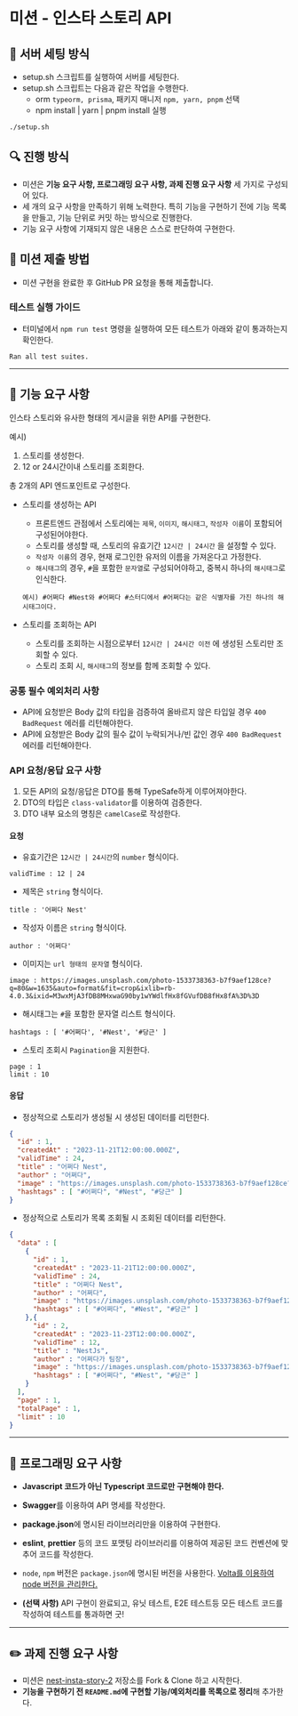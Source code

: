 # 미션 - 인스타 스토리 API

## 🎯 서버 세팅 방식
- setup.sh 스크립트를 실행하여 서버를 세팅한다.
- setup.sh 스크립트는 다음과 같은 작업을 수행한다.
    - orm `typeorm, prisma`, 패키지 매니저 `npm, yarn, pnpm` 선택
    - npm install | yarn | pnpm install 실행

```bash
./setup.sh
```

## 🔍 진행 방식

- 미션은 **기능 요구 사항, 프로그래밍 요구 사항, 과제 진행 요구 사항** 세 가지로 구성되어 있다.
- 세 개의 요구 사항을 만족하기 위해 노력한다. 특히 기능을 구현하기 전에 기능 목록을 만들고, 기능 단위로 커밋 하는 방식으로 진행한다.
- 기능 요구 사항에 기재되지 않은 내용은 스스로 판단하여 구현한다.

## 📮 미션 제출 방법

- 미션 구현을 완료한 후 GitHub PR 요청을 통해 제출합니다.

### 테스트 실행 가이드

- 터미널에서 `npm run test` 명령을 실행하여 모든 테스트가 아래와 같이 통과하는지 확인한다.

```
Ran all test suites.
```

---

## 🚀 기능 요구 사항
인스타 스토리와 유사한 형태의 게시글을 위한 API를 구현한다.

예시)
1. 스토리를 생성한다.
2. 12 or 24시간이내 스토리를 조회한다.

총 2개의 API 엔드포인트로 구성한다.
  - 스토리를 생성하는 API
    - 프론트엔드 관점에서 스토리에는 `제목`, `이미지`, `해시태그`, `작성자 이름`이 포함되어 구성된어야한다. 
    - 스토리를 생성할 때, 스토리의 유효기간 `12시간 | 24시간` 을 설정할 수 있다.
    - `작성자 이름`의 경우, 현재 로그인한 유저의 이름을 가져온다고 가정한다.
    - `해시태그`의 경우, `#`을 포함한 `문자열`로 구성되어야하고, 중복시 하나의 `해시태그`로 인식한다.
    ```
    예시) #어쩌다 #Nest와 #어쩌다 #스터디에서 #어쩌다는 같은 식별자를 가진 하나의 해시태그이다. 
    ```

  - 스토리를 조회하는 API 
    - 스토리를 조회하는 시점으로부터 `12시간 | 24시간 이전` 에 생성된 스토리만 조회할 수 있다.
    - 스토리 조회 시, `해시태그`의 정보를 함께 조회할 수 있다.

### 공통 필수 예외처리 사항

- API에 요청받은 Body 값의 타입을 검증하여 올바르지 않은 타입일 경우 `400 BadRequest` 에러를 리턴해야한다.
- API에 요청받은 Body 값의 필수 값이 누락되거나/빈 값인 경우 `400 BadRequest` 에러를 리턴해야한다.


### API 요청/응답 요구 사항
1. 모든 API의 요청/응답은 DTO를 통해 TypeSafe하게 이루어져야한다.
2. DTO의 타입은 `class-validator`를 이용하여 검증한다.
3. DTO 내부 요소의 명칭은 `camelCase`로 작성한다.

#### 요청
- 유효기간은 `12시간 | 24시간`의 `number` 형식이다.
```
validTime : 12 | 24
```

- 제목은 `string` 형식이다.
```
title : '어쩌다 Nest'
```

- 작성자 이름은 `string` 형식이다.
```
author : '어쩌다'
```

- 이미지는 `url 형태의 문자열` 형식이다.
```
image : https://images.unsplash.com/photo-1533738363-b7f9aef128ce?q=80&w=1635&auto=format&fit=crop&ixlib=rb-4.0.3&ixid=M3wxMjA3fDB8MHxwaG90by1wYWdlfHx8fGVufDB8fHx8fA%3D%3D
```

- 해시태그는 `#`을 포함한 문자열 리스트 형식이다.
```
hashtags : [ '#어쩌다', '#Nest', '#당근' ]
```

- 스토리 조회시 `Pagination`을 지원한다.
```
page : 1
limit : 10
```

#### 응답
- 정상적으로 스토리가 생성될 시 생성된 데이터를 리턴한다.
```json
{
  "id" : 1,
  "createdAt" : "2023-11-21T12:00:00.000Z",
  "validTime" : 24,
  "title" : "어쩌다 Nest",
  "author" : "어쩌다",
  "image" : "https://images.unsplash.com/photo-1533738363-b7f9aef128ce?q=80&w=1635&auto=format&fit=crop&ixlib=rb-4.0.3&ixid=M3wxMjA3fDB8MHxwaG90by1wYWdlfHx8fGVufDB8fHx8fA%3D%3D",
  "hashtags" : [ "#어쩌다", "#Nest", "#당근" ]
}
```

- 정상적으로 스토리가 목록 조회될 시 조회된 데이터를 리턴한다.
```json
{
  "data" : [
    {
      "id" : 1,
      "createdAt" : "2023-11-21T12:00:00.000Z",
      "validTime" : 24,
      "title" : "어쩌다 Nest",
      "author" : "어쩌다",
      "image" : "https://images.unsplash.com/photo-1533738363-b7f9aef128ce?q=80&w=1635&auto=format&fit=crop&ixlib=rb-4.0.3&ixid=M3wxMjA3fDB8MHxwaG90by1wYWdlfHx8fGVufDB8fHx8fA%3D%3D",
      "hashtags" : [ "#어쩌다", "#Nest", "#당근" ]
    },{
      "id" : 2,
      "createdAt" : "2023-11-23T12:00:00.000Z",
      "validTime" : 12,
      "title" : "NestJs",
      "author" : "어쩌다가 팀장",
      "image" : "https://images.unsplash.com/photo-1533738363-b7f9aef128ce?q=80&w=1635&auto=format&fit=crop&ixlib=rb-4.0.3&ixid=M3wxMjA3fDB8MHxwaG90by1wYWdlfHx8fGVufDB8fHx8fA%3D%3D",
      "hashtags" : [ "#어쩌다", "#Nest", "#당근" ]
    }
  ],
  "page" : 1,
  "totalPage" : 1,
  "limit" : 10
}
```

---

## 🎯 프로그래밍 요구 사항

- **Javascript 코드가 아닌 Typescript 코드로만 구현해야 한다.**
- **Swagger**를 이용하여 API 명세를 작성한다.
- **package.json**에 명시된 라이브러리만을 이용하여 구현한다.
- **eslint**, **prettier** 등의 코드 포맷팅 라이브러리를 이용하여 제공된 코드 컨벤션에 맞추어 코드를 작성한다.
- `node`, `npm` 버전은 `package.json`에 명시된 버전을 사용한다. [Volta를 이용하여 node 버전을 관리한다.](https://docs.volta.sh/guide/getting-started)


- **(선택 사항)** API 구현이 완료되고, 유닛 테스트, E2E 테스트등 모든 테스트 코드를 작성하여 테스트를 통과하면 굿!
---

## ✏️ 과제 진행 요구 사항

- 미션은 [nest-insta-story-2](https://github.com/eojjeoda-nest/nest-insta-story-2) 저장소를 Fork & Clone 하고 시작한다.
- **기능을 구현하기 전 `README.md`에 구현할 기능/예외처리를 목록으로 정리**해 추가한다.
